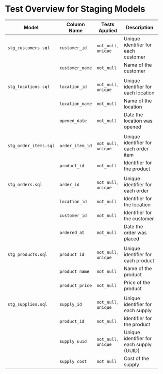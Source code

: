 # Test Overview for Staging Models

| Model                | Column Name       | Tests Applied          | Description                                      |
|----------------------|-------------------|------------------------|--------------------------------------------------|
| `stg_customers.sql`  | `customer_id`     | `not_null`, `unique`   | Unique identifier for each customer              |
|                      | `customer_name`   | `not_null`             | Name of the customer                             |
|                      |                   |                        |                                                  |
| `stg_locations.sql`  | `location_id`     | `not_null`, `unique`   | Unique identifier for each location              |
|                      | `location_name`   | `not_null`             | Name of the location                             |
|                      | `opened_date`     | `not_null`             | Date the location was opened                     |
|                      |                   |                        |                                                  |
| `stg_order_items.sql`| `order_item_id`   | `not_null`, `unique`   | Unique identifier for each order item            |
|                      | `product_id`      | `not_null`             | Identifier for the product                       |
|                      |                   |                        |                                                  |
| `stg_orders.sql`     | `order_id`        | `not_null`, `unique`   | Unique identifier for each order                 |
|                      | `location_id`     | `not_null`             | Identifier for the location                      |
|                      | `customer_id`     | `not_null`             | Identifier for the customer                      |
|                      | `ordered_at`      | `not_null`             | Date the order was placed                        |
|                      |                   |                        |                                                  |
| `stg_products.sql`   | `product_id`      | `not_null`, `unique`   | Unique identifier for each product               |
|                      | `product_name`    | `not_null`             | Name of the product                              |
|                      | `product_price`   | `not_null`             | Price of the product                             |
|                      |                   |                        |                                                  |
| `stg_supplies.sql`   | `supply_id`       | `not_null`, `unique`   | Unique identifier for each supply                |
|                      | `product_id`      | `not_null`             | Identifier for the product                       |
|                      | `supply_uuid`     | `not_null`, `unique`   | Unique identifier for each supply (UUID)         |
|                      | `supply_cost`     | `not_null`             | Cost of the supply                               |

